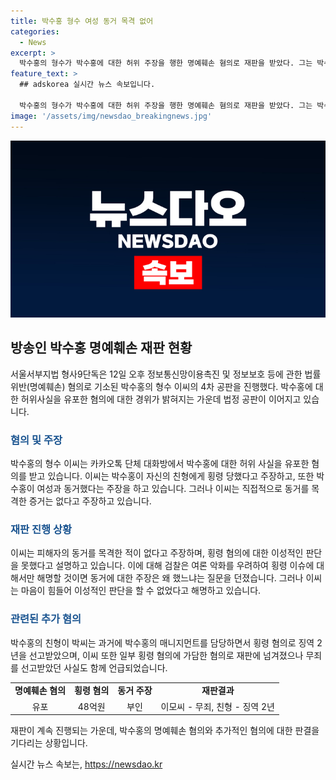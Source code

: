 ```yaml
---
title: 박수홍 형수 여성 동거 목격 없어
categories:
  - News
excerpt: >
  박수홍의 형수가 박수홍에 대한 허위 주장을 행한 명예훼손 혐의로 재판을 받았다. 그는 박수홍의 동거를 목격하지 않았다고 주장하며, 정신적 피해를 입어 이성적 판단을 못했다고 호소했다. 그의 증언은 검찰과의 질의응답에서 횡령 이슈를 해명하더라도 동거 주장은 이성적 판단을 못한 결과라고 주장하면서 사람들의 관심을 끌었다. 형수와 박씨의 관련 사건은 이목을 끈 채 계속해서 관심을 받고 있다.
feature_text: >
  ## adskorea 실시간 뉴스 속보입니다.

  박수홍의 형수가 박수홍에 대한 허위 주장을 행한 명예훼손 혐의로 재판을 받았다. 그는 박수홍의 동거를 목격하지 않았다고 주장하며, 정신적 피해를 입어 이성적 판단을 못했다고 호소했다. 그의 증언은 검찰과의 질의응답에서 횡령 이슈를 해명하더라도 동거 주장은 이성적 판단을 못한 결과라고 주장하면서 사람들의 관심을 끌었다. 형수와 박씨의 관련 사건은 이목을 끈 채 계속해서 관심을 받고 있다.
image: '/assets/img/newsdao_breakingnews.jpg'
---
```


<p><img src="/assets/img/newsdao_breakingnews.jpg" alt="adskorea 속보" /></p>

<h2 data-ke-size="size26">방송인 박수홍 명예훼손 재판 현황</h2>

<p data-ke-size="size16">서울서부지법 형사9단독은 12일 오후 정보통신망이용촉진 및 정보보호 등에 관한 법률 위반(명예훼손) 혐의로 기소된 박수홍의 형수 이씨의 4차 공판을 진행했다. 박수홍에 대한 허위사실을 유포한 혐의에 대한 경위가 밝혀지는 가운데 법정 공판이 이어지고 있습니다.</p>

<h3><b><span style="color: #1a5490;">혐의 및 주장</span></b></h3>

<p data-ke-size="size16">박수홍의 형수 이씨는 카카오톡 단체 대화방에서 박수홍에 대한 허위 사실을 유포한 혐의를 받고 있습니다. 이씨는 박수홍이 자신의 친형에게 횡령 당했다고 주장하고, 또한 박수홍이 여성과 동거했다는 주장을 하고 있습니다. 그러나 이씨는 직접적으로 동거를 목격한 증거는 없다고 주장하고 있습니다.</p>

<h3><b><span style="color: #1a5490;">재판 진행 상황</span></b></h3>

<p data-ke-size="size16">이씨는 피해자의 동거를 목격한 적이 없다고 주장하며, 횡령 혐의에 대한 이성적인 판단을 못했다고 설명하고 있습니다. 이에 대해 검찰은 여론 악화를 우려하여 횡령 이슈에 대해서만 해명할 것이면 동거에 대한 주장은 왜 했느냐는 질문을 던졌습니다. 그러나 이씨는 마음이 힘들어 이성적인 판단을 할 수 없었다고 해명하고 있습니다.</p>

<h3><b><span style="color: #1a5490;">관련된 추가 혐의</span></b></h3>

<p data-ke-size="size16">박수홍의 친형이 박씨는 과거에 박수홍의 매니지먼트를 담당하면서 횡령 혐의로 징역 2년을 선고받았으며, 이씨 또한 일부 횡령 혐의에 가담한 혐의로 재판에 넘겨졌으나 무죄를 선고받았던 사실도 함께 언급되었습니다.</p>

<table>
    <tr>
        <td style="text-align: center; height: 17px;"><b>명예훼손 혐의</b></td>
        <td style="text-align: center; height: 17px;"><b>횡령 혐의</b></td>
        <td style="text-align: center; height: 17px;"><b>동거 주장</b></td>
        <td style="text-align: center; height: 17px;"><b>재판결과</b></td>
    </tr>
    <tr>
        <td style="text-align: center; height: 17px;">유포</td>
        <td style="text-align: center; height: 17px;">48억원</td>
        <td style="text-align: center; height: 17px;">부인</td>
        <td style="text-align: center; height: 17px;">이모씨 - 무죄, 친형 - 징역 2년</td>
    </tr>
</table>

<p data-ke-size="size16">재판이 계속 진행되는 가운데, 박수홍의 명예훼손 혐의와 추가적인 혐의에 대한 판결을 기다리는 상황입니다.</p>
실시간 뉴스 속보는, <a href="https://newsdao.kr" rel="dofollow">https://newsdao.kr</a>


